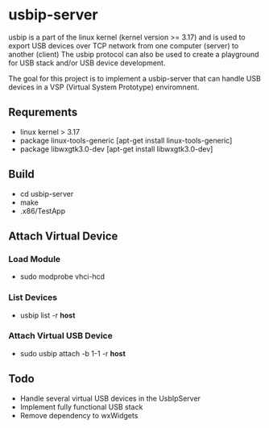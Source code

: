 # usbip-server

usbip is a part of the linux kernel (kernel version >= 3.17) and is used to export USB devices over TCP network from one computer (server) to another (client)
The usbip protocol can also be used to create a playground for USB stack and/or USB device development.

The goal for this project is to implement a usbip-server that can handle USB devices in a VSP (Virtual System Prototype) enviromnent.

## Requrements
- linux kernel > 3.17
- package linux-tools-generic [apt-get install linux-tools-generic]
- package libwxgtk3.0-dev     [apt-get install libwxgtk3.0-dev]

## Build
- cd usbip-server
- make
- .x86/TestApp

## Attach Virtual Device

### Load Module
- sudo modprobe vhci-hcd

### List Devices
- usbip list -r **host**

### Attach Virtual USB Device
- sudo usbip attach -b 1-1 -r **host**

## Todo
- Handle several virtual USB devices in the UsbIpServer
- Implement fully functional USB stack
- Remove dependency to wxWidgets

